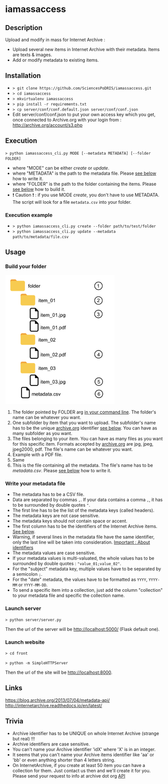 # iamassaccess

## Description
Upload and modify in mass for Internet Archive : 
- Upload several new items in Internet Archive with their metadata. Items are texts & images.
- Add or modify metadata to existing items.

## Installation
- `> git clone https://github.com/SciencesPoDRIS/iamassaccess.git`
- `> cd iamassaccess`
- `> mkvirtualenv iamassaccess`
- `> pip install -r requirements.txt`
- `> cp server/conf/conf.default.json server/conf/conf.json`
- Edit server/conf/conf.json to put your own access key which you get, once connected to Archive.org with your login from : 
http://archive.org/account/s3.php

## Execution
`> python iamassaccess_cli.py MODE [--metadata METADATA] [--folder FOLDER]`

- where "MODE" can be either *create* or *update*.
- where "METADATA" is the path to the metadata file. Please [see below](#build-your-folder) how to write it.
- where "FOLDER" is the path to the folder containing the items. Please [see below](#write-your-metadata-file) how to build it.
- :exclamation: Caution :exclamation: : if you use MODE *create*, you don't have to use METADATA. The script will look for a file `metadata.csv` into your folder.

### Execution example
- `> python iamassaccess_cli.py create --folder path/to/test/folder`
- `> python iamassaccess_cli.py update --metadata path/to/metadata/file.csv`


## Usage

### Build your folder

<img src="images/iamassaccess_schema.png" width="350" title="Folder structure schema">

1. The folder pointed by FOLDER arg [in your command line](#execution). The folder's name can be whatever you want.
2. One subfolder by item that you want to upload. The subfolder's name has to be the unique [archive.org](https://archive.org/) identifier [see below](#trivia). You can have as many subfolder as you want.
3. The files belonging to your item. You can have as many files as you want for this specific item. Formats accepted by [archive.org](https://archive.org/) are jpg, jpeg, jpeg2000, pdf. The file's name can be whatever you want.
4. Example with a PDF file.
5. Same
6. This is the file containing all the metadata. The file's name has to be *metadata.csv*. Please [see below](#write-your-metadata-file) how to write it.

### Write your metadata file


- The metadata has to be a CSV file.
- Data are separated by commas `,`. If your data contains a comma `,`, it has to be surrounded by double quotes `"`.
- The first line has to be the list of the metadata keys (called headers).
- The metadata keys are not case sensitive.
- The metadata keys should not contain space or accent.
- The first column has to be the identifiers of the Internet Archive items. [See below](#trivia).
- Warning, if several lines in the metadata file have the same identifier, only the last line will be taken into consideration.
[Important : About identifiers](http://internetarchive.readthedocs.io/en/latest/metadata.html#archive-org-identifiers)
- The metadata values are case sensitive.
- If your metadata values is multi-valuated, the whole values has to be surrounded by double quotes : `"value_01;value_02"`.
- For the "subject" metadata key, multiple values have to be separated by a semicolon `;`.
- For the "date" metadata, the values have to be formatted as `YYYY`, `YYYY-MM` or `YYYY-MM-DD`.
- To send a specific item into a collection, just add the column "collection" to your metadata file and specific the collection name.


### Launch server
`> python server/server.py`

Then the url of the server will be <http://localhost:5000/> (Flask default one).

### Launch website
`> cd front`

`> python -m SimpleHTTPServer`

Then the url of the site will be <http://localhost:8000>.

## Links
<https://blog.archive.org/2013/07/04/metadata-api/>
<http://internetarchive.readthedocs.io/en/latest/>

## Trivia
- Archive identifier has to be UNIQUE on whole Internet Archive (strange but real) !!!
- Archive identifiers are case sensitive.
- You can't name your Archive identifier 'idX' where 'X' is in an integer.
- It seems that you can't name your Archive items identifier like 'aa' or 'bb' or even anything shorter than 4 letters string.
- On InternetArchive, if you create at least 50 item you can have a collection for them. Just contact us then and we'll create it for you. Please send your request to info at archive dot org [API](http://internetarchive.readthedocs.io/en/latest/metadata.html#collection)